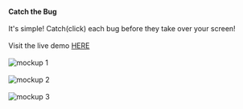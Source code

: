 <strong> Catch the Bug</strong>
<br>
<br>
It's simple! Catch(click) each bug before they take over your screen!
<br>
<br>
Visit the live demo <a href="https://catch-the-bug.netlify.app/">HERE</a>
<br>
<br>
![mockup 1](https://user-images.githubusercontent.com/80648658/188021342-cf0c6b7d-8c30-4bf2-a753-91cf5f4e0db9.PNG)
<br>
<br>
![mockup 2](https://user-images.githubusercontent.com/80648658/188021068-68a8b4de-a7fb-40a6-a397-2baf76e38f5e.PNG)
<br>
<br>
![mockup 3](https://user-images.githubusercontent.com/80648658/188021210-b720b5ae-e16a-4d3e-a2bf-33ce3be2e4bf.PNG)
